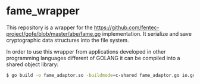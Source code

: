# fame_wrapper

This repository is a wrapper for the https://github.com/fentec-project/gofe/blob/master/abe/fame.go implementation.
It serialize and save cryptographic data structures into the file system.

In order to use this wrapper from applications developed in other programming languages different of GOLANG it can be compiled
into a shared object library:

````bash
$ go build -o fame_adaptor.so -buildmode=c-shared fame_adaptor.go io.go
````
